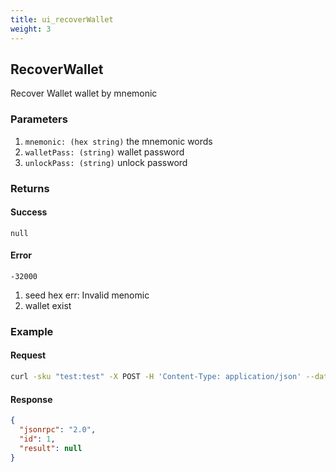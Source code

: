 ```yaml
---
title: ui_recoverWallet
weight: 3
---
```


## RecoverWallet
 Recover Wallet wallet by mnemonic

### Parameters
1. `mnemonic: (hex string)` the mnemonic words
2. `walletPass: (string)`   wallet password
3. `unlockPass: (string)` unlock password

### Returns
#### Success
`null`

#### Error 
`-32000`  
   1. seed hex err: Invalid menomic 
   2. wallet exist

### Example
#### Request
```sh
curl -sku "test:test" -X POST -H 'Content-Type: application/json' --data '{"jsonrpc":"1.0","method":"ui_recoverWallet","params":["river immense robust crucial patrol kingdom trick enter jacket similar feed pitch juice focus ramp merry occur blast pepper case gentle left sea margin", "walletPass", "unlockPass"],"id":1}' http://127.0.0.1:8130/api | jq

```
#### Response
```json
{
  "jsonrpc": "2.0",
  "id": 1,
  "result": null
}

```


